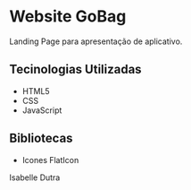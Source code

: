 # Website GoBag
Landing Page para apresentação de aplicativo.

## Tecinologias Utilizadas

- HTML5
- CSS
- JavaScript

## Bibliotecas

- Icones FlatIcon

Isabelle Dutra
